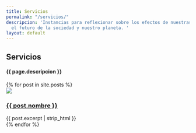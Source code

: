 ```yaml
---
title: Servicios
permalink: "/servicios/"
descripcion: 'Instancias para reflexionar sobre los efectos de nuestras acciones en
  el futuro de la sociedad y nuestro planeta. '
layout: default
---
```


<section class="container" id="servicios">
  <div class="col-xs-10 col-xs-offset-1">
    <div class="row">
      <div class="col-xs-12 col-sm-3">
        <h2 class="title">Servicios</h2>
        <h4>{{ page.descripcion }}</h4>
      </div>
      {% for post in site.posts %}
      <div class="col-xs-10 col-sm-3">
        <a href="{{site.baseurl}}{{post.url}}"><img class="img-responsive" src="{{site.baseurl}}{{ post.portada }}" /></a>
        <h3><a href="{{site.baseurl}}{{post.url}}">{{ post.nombre }}</a></h3>
        {{ post.excerpt | strip_html }}
      </div>
      {% endfor %}
    </div>
  </div>
</section>
